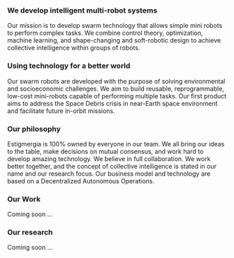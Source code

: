 ### We develop intelligent multi-robot systems
Our mission is to develop swarm technology that allows simple mini robots to perform complex tasks. We combine control theory, optimization, machine learning, and shape-changing and soft-robotic design to achieve collective intelligence within groups of robots.

### Using technology for a better world
Our swarm robots are developed with the purpose of solving environmental and socioeconomic challenges.
We aim to build reusable, reprogrammable, low-cost mini-robots capable of performing multiple tasks.
Our first product aims to address the Space Debris crisis in near-Earth space environment and facilitate future in-orbit missions.

### Our philosophy
Estigmergia is 100% owned by everyone in our team. We all bring our ideas to the table, make decisions on mutual consensus, and work hard to develop amazing technology.
We believe in full collaboration. We work better together, and the concept of collective intelligence is stated in our name and our research focus. Our business model and technology are based on a Decentralized Autonomous Operations.

### Our Work
Coming soon ...

### Our research
Coming soon ...
